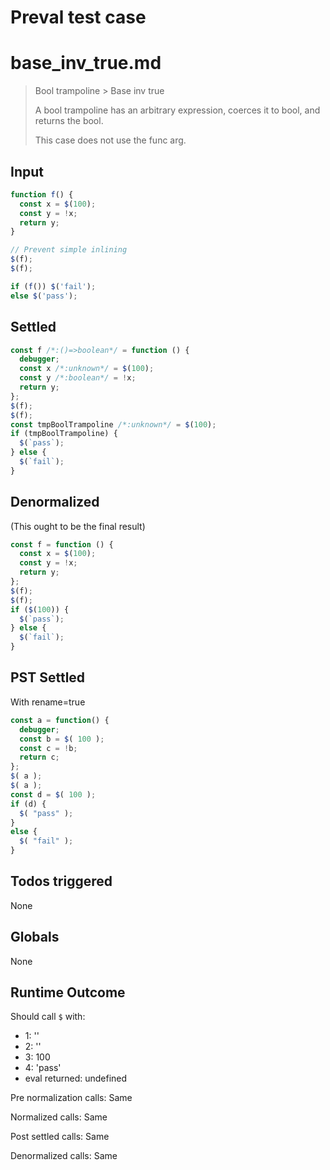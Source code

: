 # Preval test case

# base_inv_true.md

> Bool trampoline > Base inv true
>
> A bool trampoline has an arbitrary expression, coerces it to bool, and returns the bool.
>
> This case does not use the func arg.

## Input

`````js filename=intro
function f() {
  const x = $(100);
  const y = !x;
  return y;
}

// Prevent simple inlining
$(f);
$(f);

if (f()) $('fail');
else $('pass');
`````


## Settled


`````js filename=intro
const f /*:()=>boolean*/ = function () {
  debugger;
  const x /*:unknown*/ = $(100);
  const y /*:boolean*/ = !x;
  return y;
};
$(f);
$(f);
const tmpBoolTrampoline /*:unknown*/ = $(100);
if (tmpBoolTrampoline) {
  $(`pass`);
} else {
  $(`fail`);
}
`````


## Denormalized
(This ought to be the final result)

`````js filename=intro
const f = function () {
  const x = $(100);
  const y = !x;
  return y;
};
$(f);
$(f);
if ($(100)) {
  $(`pass`);
} else {
  $(`fail`);
}
`````


## PST Settled
With rename=true

`````js filename=intro
const a = function() {
  debugger;
  const b = $( 100 );
  const c = !b;
  return c;
};
$( a );
$( a );
const d = $( 100 );
if (d) {
  $( "pass" );
}
else {
  $( "fail" );
}
`````


## Todos triggered


None


## Globals


None


## Runtime Outcome


Should call `$` with:
 - 1: '<function>'
 - 2: '<function>'
 - 3: 100
 - 4: 'pass'
 - eval returned: undefined

Pre normalization calls: Same

Normalized calls: Same

Post settled calls: Same

Denormalized calls: Same

